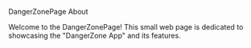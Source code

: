 DangerZonePage
About

Welcome to the DangerZonePage! This small web page is dedicated to showcasing the "DangerZone App" and its features.

